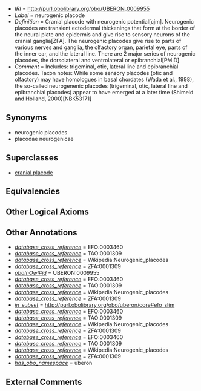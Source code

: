  * *IRI* = http://purl.obolibrary.org/obo/UBERON_0009955
 * *Label* = neurogenic placode
 * *Definition* = Cranial placode with neurogenic potential[cjm]. Neurogenic placodes are transient ectodermal thickenings that form at the border of the neural plate and epidermis and give rise to sensory neurons of the cranial ganglia[ZFA]. The neurogenic placodes give rise to parts of various nerves and ganglia, the olfactory organ, parietal eye, parts of the inner ear, and the lateral line. There are 2 major series of neurogenic placodes, the dorsolateral and ventrolateral or epibranchial[PMID]
 * *Comment* = Includes: trigeminal, otic, lateral line and epibranchial placodes. Taxon notes: While some sensory placodes (otic and olfactory) may have homologues in basal chordates (Wada et al., 1998), the so-called neurogenenic placodes (trigeminal, otic, lateral line and epibranchial placodes) appear to have emerged at a later time (Shimeld and Holland, 2000)[NBK53171]

## Synonyms

 * neurogenic placodes
 * placodae neurogenicae

## Superclasses

 * [cranial placode](../../UBERON/46/UBERON_0002546.md)

## Equivalencies


## Other Logical Axioms


## Other Annotations

 * *[database_cross_reference](../../ef/oboInOwl#hasDbXref.md)* = EFO:0003460
 * *[database_cross_reference](../../ef/oboInOwl#hasDbXref.md)* = TAO:0001309
 * *[database_cross_reference](../../ef/oboInOwl#hasDbXref.md)* = Wikipedia:Neurogenic_placodes
 * *[database_cross_reference](../../ef/oboInOwl#hasDbXref.md)* = ZFA:0001309
 * *[oboInOwl#id](../../id/oboInOwl#id.md)* = UBERON:0009955
 * *[database_cross_reference](../../ef/oboInOwl#hasDbXref.md)* = EFO:0003460
 * *[database_cross_reference](../../ef/oboInOwl#hasDbXref.md)* = TAO:0001309
 * *[database_cross_reference](../../ef/oboInOwl#hasDbXref.md)* = Wikipedia:Neurogenic_placodes
 * *[database_cross_reference](../../ef/oboInOwl#hasDbXref.md)* = ZFA:0001309
 * *[in_subset](../../et/oboInOwl#inSubset.md)* = http://purl.obolibrary.org/obo/uberon/core#efo_slim
 * *[database_cross_reference](../../ef/oboInOwl#hasDbXref.md)* = EFO:0003460
 * *[database_cross_reference](../../ef/oboInOwl#hasDbXref.md)* = TAO:0001309
 * *[database_cross_reference](../../ef/oboInOwl#hasDbXref.md)* = Wikipedia:Neurogenic_placodes
 * *[database_cross_reference](../../ef/oboInOwl#hasDbXref.md)* = ZFA:0001309
 * *[database_cross_reference](../../ef/oboInOwl#hasDbXref.md)* = EFO:0003460
 * *[database_cross_reference](../../ef/oboInOwl#hasDbXref.md)* = TAO:0001309
 * *[database_cross_reference](../../ef/oboInOwl#hasDbXref.md)* = Wikipedia:Neurogenic_placodes
 * *[database_cross_reference](../../ef/oboInOwl#hasDbXref.md)* = ZFA:0001309
 * *[has_obo_namespace](../../ce/oboInOwl#hasOBONamespace.md)* = uberon

## External Comments

